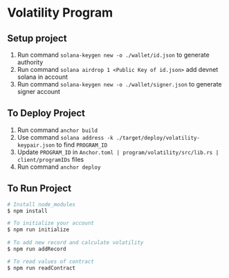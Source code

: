 # Volatility Program

## Setup project
1. Run command `solana-keygen new -o ./wallet/id.json` to generate authority
2. Run command `solana airdrop 1 <Public Key of id.json>` add devnet solana in account
3. Run command `solana-keygen new -o ./wallet/signer.json` to generate signer account


## To Deploy Project</br>

1. Run command `anchor build`
2. Use command `solana address -k ./target/deploy/volatility-keypair.json` to find `PROGRAM_ID`
3. Update `PROGRAM_ID` in `Anchor.toml | program/volatility/src/lib.rs | client/programIDs` files
4. Run command `anchor deploy`

## To Run Project</br>

```bash
# Install node_modules
$ npm install

# To initialize your account
$ npm run initialize
 
# To add new record and calculate volatility
$ npm run addRecord

# To read values of contract
$ npm run readContract
```

